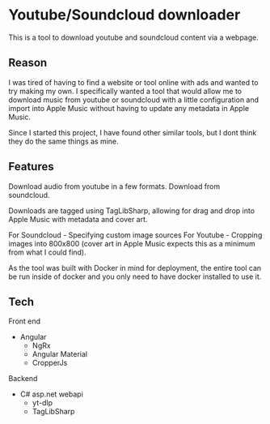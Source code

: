 # Youtube/Soundcloud downloader

This is a tool to download youtube and soundcloud content via a webpage.

## Reason

I was tired of having to find a website or tool online with ads and wanted to try making my own.
I specifically wanted a tool that would allow me to download music from youtube or soundcloud with a little configuration and import into Apple Music without having to update any metadata in Apple Music.

Since I started this project, I have found other similar tools, but I dont think they do the same things as mine.

## Features

Download audio from youtube in a few formats.
Download from soundcloud.

Downloads are tagged using TagLibSharp, allowing for drag and drop into Apple Music with metadata and cover art.

For Soundcloud - Specifying custom image sources
For Youtube - Cropping images into 800x800 (cover art in Apple Music expects this as a minimum from what I could find).

As the tool was built with Docker in mind for deployment, the entire tool can be run inside of docker and you only need to have docker installed to use it.

## Tech

Front end

- Angular
  - NgRx
  - Angular Material
  - CropperJs

Backend

- C# asp.net webapi
  - yt-dlp
  - TagLibSharp
